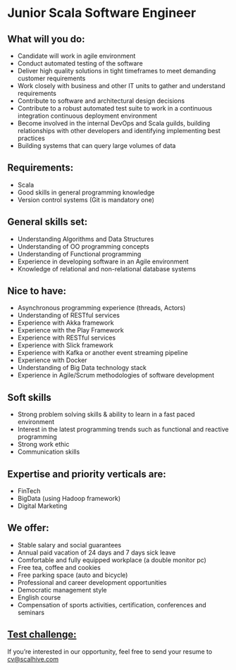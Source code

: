 #  Junior Scala Software Engineer

## What will you do:
- Candidate will work in agile environment
- Conduct automated testing of the software
- Deliver high quality solutions in tight timeframes to meet demanding customer requirements
- Work closely with business and other IT units to gather and understand requirements
- Contribute to software and architectural design decisions
- Contribute to a robust automated test suite to work in a continuous integration continuous deployment environment
- Become involved in the internal DevOps and Scala guilds, building relationships with other developers and identifying implementing best practices
- Building systems that can query large volumes of data



## Requirements:
- Scala 
- Good skills in general programming knowledge
- Version control systems (Git is mandatory one)



## General skills set:
- Understanding Algorithms and Data Structures
- Understanding of OO programming concepts
- Understanding of Functional programming
- Experience in developing software in an Agile environment
- Knowledge of relational and non-relational database systems



## Nice to have:
- Asynchronous programming experience (threads, Actors)
- Understanding of RESTful services
- Experience with Akka framework
- Experience with the Play Framework 
- Experience with RESTful services
- Experience with Slick framework
- Experience with Kafka or another event streaming pipeline
- Experience with Docker
- Understanding of Big Data technology stack
- Experience in Agile/Scrum methodologies of software development 


## Soft skills
- Strong problem solving skills & ability to learn in a fast paced environment
- Interest in the latest programming trends such as functional and reactive programming
- Strong work ethic
- Communication skills


## Expertise and priority verticals are:
- FinTech
- BigData (using Hadoop framework)
- Digital Marketing


## We offer:
- Stable salary and social guarantees
- Annual paid vacation of 24 days and 7 days sick leave
- Comfortable and fully equipped workplace (a double monitor pc)
- Free tea, coffee and cookies
- Free parking space (auto and bicycle)
- Professional and career development opportunities
- Democratic management style
- English course
- Compensation of sports activities, certification, conferences and seminars


## [Test challenge:](Junior_Scala_Software_Engineer_Challenge)


If you’re interested in our opportunity, feel free to send your resume to
cv@scalhive.com

